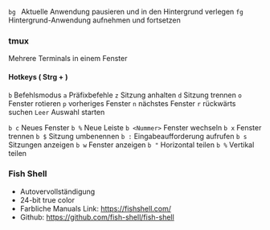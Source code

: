 
`bg ` Aktuelle Anwendung pausieren und in den Hintergrund verlegen
`fg ` Hintergrund-Anwendung aufnehmen und fortsetzen
### tmux
Mehrere Terminals in einem Fenster
#### Hotkeys ( Strg + )
`b` Befehlsmodus 
`a` Präfixbefehle 
`z` Sitzung anhalten 
`d` Sitzung trennen 
`o` Fenster rotieren 
`p` vorheriges Fenster 
`n` nächstes Fenster 
`r` rückwärts suchen 
`Leer` Auswahl starten 

`b c` Neues Fenster
`b %`  Neue Leiste
`b <Nummer>` Fenster wechseln
`b x` Fenster trennen
`b $` Sitzung umbenennen
`b :` Eingabeaufforderung aufrufen
`b s` Sitzungen anzeigen
`b w` Fenster anzeigen
`b "` Horizontal teilen
`b %` Vertikal teilen
### Fish Shell
- Autovervollständigung
- 24-bit true color
- Farbliche Manuals
Link: https://fishshell.com/
- Github: https://github.com/fish-shell/fish-shell